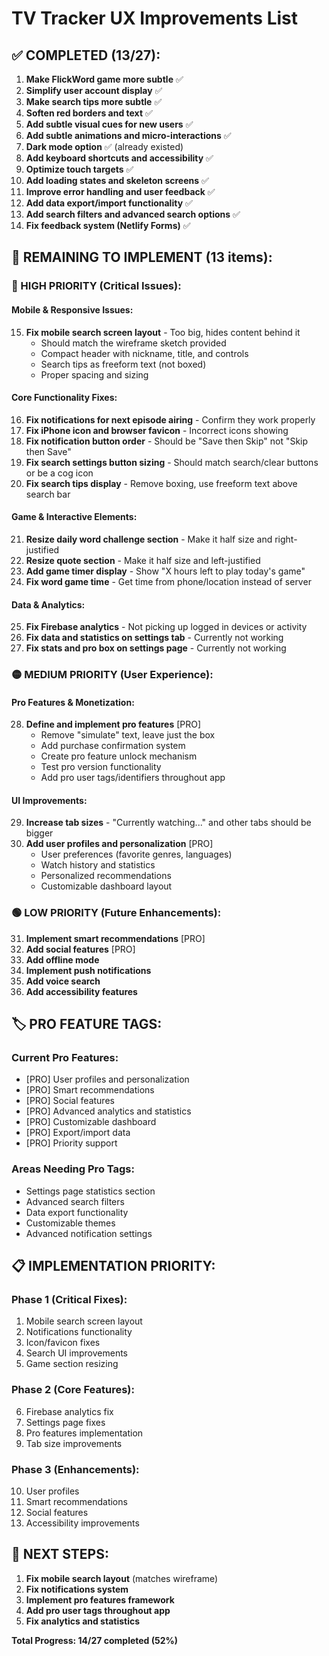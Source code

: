 # TV Tracker UX Improvements List

## **✅ COMPLETED (13/27):**

1. **Make FlickWord game more subtle** ✅
2. **Simplify user account display** ✅ 
3. **Make search tips more subtle** ✅
4. **Soften red borders and text** ✅
5. **Add subtle visual cues for new users** ✅
6. **Add subtle animations and micro-interactions** ✅
7. **Dark mode option** ✅ (already existed)
8. **Add keyboard shortcuts and accessibility** ✅
9. **Optimize touch targets** ✅
10. **Add loading states and skeleton screens** ✅
11. **Improve error handling and user feedback** ✅
12. **Add data export/import functionality** ✅
13. **Add search filters and advanced search options** ✅
14. **Fix feedback system (Netlify Forms)** ✅

## **🔄 REMAINING TO IMPLEMENT (13 items):**

### **🔴 HIGH PRIORITY (Critical Issues):**

#### **Mobile & Responsive Issues:**
15. **Fix mobile search screen layout** - Too big, hides content behind it
    - Should match the wireframe sketch provided
    - Compact header with nickname, title, and controls
    - Search tips as freeform text (not boxed)
    - Proper spacing and sizing

#### **Core Functionality Fixes:**
16. **Fix notifications for next episode airing** - Confirm they work properly
17. **Fix iPhone icon and browser favicon** - Incorrect icons showing
18. **Fix notification button order** - Should be "Save then Skip" not "Skip then Save"
19. **Fix search settings button sizing** - Should match search/clear buttons or be a cog icon
20. **Fix search tips display** - Remove boxing, use freeform text above search bar

#### **Game & Interactive Elements:**
21. **Resize daily word challenge section** - Make it half size and right-justified
22. **Resize quote section** - Make it half size and left-justified
23. **Add game timer display** - Show "X hours left to play today's game"
24. **Fix word game time** - Get time from phone/location instead of server

#### **Data & Analytics:**
25. **Fix Firebase analytics** - Not picking up logged in devices or activity
26. **Fix data and statistics on settings tab** - Currently not working
27. **Fix stats and pro box on settings page** - Currently not working

### **🟡 MEDIUM PRIORITY (User Experience):**

#### **Pro Features & Monetization:**
28. **Define and implement pro features** [PRO]
    - Remove "simulate" text, leave just the box
    - Add purchase confirmation system
    - Create pro feature unlock mechanism
    - Test pro version functionality
    - Add pro user tags/identifiers throughout app

#### **UI Improvements:**
29. **Increase tab sizes** - "Currently watching..." and other tabs should be bigger
30. **Add user profiles and personalization** [PRO]
    - User preferences (favorite genres, languages)
    - Watch history and statistics
    - Personalized recommendations
    - Customizable dashboard layout

### **🟢 LOW PRIORITY (Future Enhancements):**

31. **Implement smart recommendations** [PRO]
32. **Add social features** [PRO]
33. **Add offline mode**
34. **Implement push notifications**
35. **Add voice search**
36. **Add accessibility features**

## **🏷️ PRO FEATURE TAGS:**

### **Current Pro Features:**
- [PRO] User profiles and personalization
- [PRO] Smart recommendations  
- [PRO] Social features
- [PRO] Advanced analytics and statistics
- [PRO] Customizable dashboard
- [PRO] Export/import data
- [PRO] Priority support

### **Areas Needing Pro Tags:**
- Settings page statistics section
- Advanced search filters
- Data export functionality
- Customizable themes
- Advanced notification settings

## **📋 IMPLEMENTATION PRIORITY:**

### **Phase 1 (Critical Fixes):**
1. Mobile search screen layout
2. Notifications functionality
3. Icon/favicon fixes
4. Search UI improvements
5. Game section resizing

### **Phase 2 (Core Features):**
6. Firebase analytics fix
7. Settings page fixes
8. Pro features implementation
9. Tab size improvements

### **Phase 3 (Enhancements):**
10. User profiles
11. Smart recommendations
12. Social features
13. Accessibility improvements

## **🎯 NEXT STEPS:**

1. **Fix mobile search layout** (matches wireframe)
2. **Fix notifications system**
3. **Implement pro features framework**
4. **Add pro user tags throughout app**
5. **Fix analytics and statistics**

**Total Progress: 14/27 completed (52%)**






